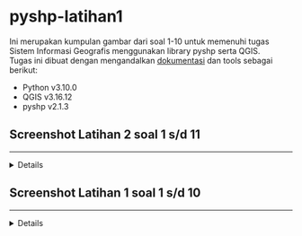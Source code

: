 
# pyshp-latihan1
Ini merupakan kumpulan gambar dari soal 1-10 untuk memenuhi tugas Sistem Informasi Geografis menggunakan library pyshp serta QGIS.\
Tugas ini dibuat dengan mengandalkan [dokumentasi](https://pypi.org/project/pyshp/ "dokumentasi") dan tools sebagai berikut:
- Python v3.10.0
- QGIS v3.16.12
- pyshp v2.1.3

## Screenshot Latihan 2 soal 1 s/d 11
------------
<details>

### Soal 1

![App Screenshot](./hasil/lat2-1.png)

### Soal 2

![App Screenshot](./hasil/lat2-2.png)

### Soal 3

![App Screenshot](./hasil/lat2-3.png)

### Soal 4

![App Screenshot](./hasil/lat2-4.png)

### Soal 5

![App Screenshot](./hasil/lat2-5.png)

### Soal 6

![App Screenshot](./hasil/lat2-6.png)

### Soal 7

![App Screenshot](./hasil/lat2-7.png)

### Soal 8

![App Screenshot](./hasil/lat2-8.png)

### Soal 9

![App Screenshot](./hasil/lat2-9.png)

### Soal 10

![App Screenshot](./hasil/lat2-10.png)

### Soal 11

![App Screenshot](./hasil/lat2-11.png)
</details>

## Screenshot Latihan 1 soal 1 s/d 10
------------
<details>

### Soal 1

![App Screenshot](./hasil/1.png)


### Soal 2

![App Screenshot](./hasil/2.png)
Pada soal no. 2 telah ditambahkan shapetypenya adalah point. Shapetype tersebut dijadikan parameter pada method Writer().

### Soal 3

![App Screenshot](./hasil/3.png)
Soal no.3 digambarkan sebagai line karena pada line 5 terdapat re-assign shapeType menjadi polyline(3).

### Soal 4

![App Screenshot](./hasil/4.png)
Shapetype pada soal no.4 merupakan pointm. 'M' pada pointm merupakan measurement(ukuran).

### Soal 5

![App Screenshot](./hasil/5.png)

### Soal 6

![App Screenshot](hasil/6.png)

### Soal 7

![App Screenshot](hasil/7.png)
Karena koordinat awal dan akhir pada soal no.7 tidak sama, maka ini merupakan polyline. Oleh karena itu shapetypenya saya ubah menjadi polyline dan w.poly diubah menjadi w.line.

### Soal 8

![App Screenshot](hasil/8.png)

### Soal 9

![App Screenshot](hasil/9.png)

### Soal 10

![App Screenshot](hasil/10.png)
1194055 % 8 = 7\
Dengan demikian, saya harus membuat segitiga siku-siku. Segitiga siku-siku tersebut harus ada 5 buah karena angka kedua terakhir dari NPM saya adalah 5.
</details>
